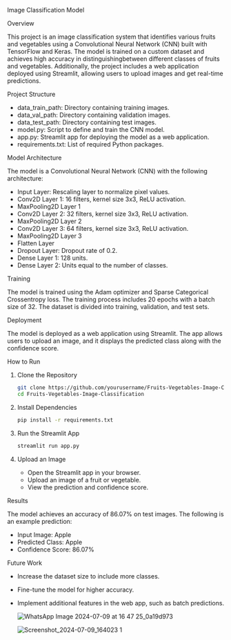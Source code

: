 
Image Classification Model 

Overview

This project is an image classification system that identifies various fruits and vegetables using a Convolutional Neural Network (CNN) built with TensorFlow and Keras. The model is trained on a custom dataset and achieves high accuracy in distinguishingbetween different classes of fruits and vegetables. Additionally, the project includes a web application deployed using Streamlit, allowing users to upload images and get real-time predictions.

 Project Structure

- data_train_path: Directory containing training images.
- data_val_path: Directory containing validation images.
- data_test_path: Directory containing test images.
- model.py: Script to define and train the CNN model.
- app.py: Streamlit app for deploying the model as a web application.
- requirements.txt: List of required Python packages.

 Model Architecture

The model is a Convolutional Neural Network (CNN) with the following architecture:

- Input Layer: Rescaling layer to normalize pixel values.
- Conv2D Layer 1: 16 filters, kernel size 3x3, ReLU activation.
- MaxPooling2D Layer 1
- Conv2D Layer 2: 32 filters, kernel size 3x3, ReLU activation.
- MaxPooling2D Layer 2
- Conv2D Layer 3: 64 filters, kernel size 3x3, ReLU activation.
- MaxPooling2D Layer 3
- Flatten Layer
- Dropout Layer: Dropout rate of 0.2.
- Dense Layer 1: 128 units.
- Dense Layer 2: Units equal to the number of classes.

 Training

The model is trained using the Adam optimizer and Sparse Categorical Crossentropy loss. The training process includes 20 epochs with a batch size of 32. The dataset is divided into training, validation, and test sets.

 Deployment

The model is deployed as a web application using Streamlit. The app allows users to upload an image, and it displays the predicted class along with the confidence score.

 How to Run

1. Clone the Repository
   ```bash
   git clone https://github.com/yourusername/Fruits-Vegetables-Image-Classification.git
   cd Fruits-Vegetables-Image-Classification
   ```

2. Install Dependencies
   ```bash
   pip install -r requirements.txt
   ```

3. Run the Streamlit App
   ```bash
   streamlit run app.py
   ```

4. Upload an Image
   - Open the Streamlit app in your browser.
   - Upload an image of a fruit or vegetable.
   - View the prediction and confidence score.

 Results

The model achieves an accuracy of 86.07% on test images. The following is an example prediction:

- Input Image: Apple
- Predicted Class: Apple
- Confidence Score: 86.07%

 Future Work

- Increase the dataset size to include more classes.
- Fine-tune the model for higher accuracy.
- Implement additional features in the web app, such as batch predictions.

  ![WhatsApp Image 2024-07-09 at 16 47 25_0a19d973](https://github.com/manepratham120/Image-Classifier/assets/122907546/fdabce9f-fca1-47b4-84ee-cf913aa1a18f)

  ![Screenshot_2024-07-09_164023 1](https://github.com/manepratham120/Image-Classifier/assets/122907546/58b7a568-9598-49a4-9dbf-ce46861c8463)

